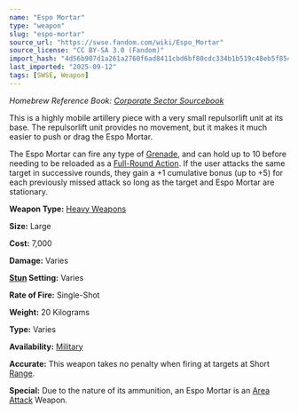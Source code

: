 ```yaml
---
name: "Espo Mortar"
type: "weapon"
slug: "espo-mortar"
source_url: "https://swse.fandom.com/wiki/Espo_Mortar"
source_license: "CC BY-SA 3.0 (Fandom)"
import_hash: "4d56b907d1a261a2760f6ad8411cbd6bf80cdc334b1b519c48eb5f8540c7e6f3"
last_imported: "2025-09-12"
tags: [SWSE, Weapon]
---
```

*Homebrew Reference Book: [Corporate Sector Sourcebook](https://swse.fandom.com/wiki/Corporate_Sector_Sourcebook)*

This is a highly mobile artillery piece with a very small repulsorlift unit at its base. The repulsorlift unit provides no movement, but it makes it much easier to push or drag the Espo Mortar.

The Espo Mortar can fire any type of [Grenade](https://swse.fandom.com/wiki/Grenade), and can hold up to 10 before needing to be reloaded as a [Full-Round Action](https://swse.fandom.com/wiki/Full-Round_Action). If the user attacks the same target in successive rounds, they gain a +1 cumulative bonus (up to +5) for each previously missed attack so long as the target and Espo Mortar are stationary.

**Weapon Type:** [Heavy Weapons](https://swse.fandom.com/wiki/Heavy_Weapons)

**Size:** Large

**Cost:** 7,000

**Damage:** Varies

**[Stun](https://swse.fandom.com/wiki/Stun) Setting:** Varies

**Rate of Fire:** Single-Shot

**Weight:** 20 Kilograms

**Type:** Varies

**Availability:** [Military](https://swse.fandom.com/wiki/Military)

**Accurate:** This weapon takes no penalty when firing at targets at Short [Range](https://swse.fandom.com/wiki/Range).

**Special:** Due to the nature of its ammunition, an Espo Mortar is an [Area Attack](https://swse.fandom.com/wiki/Area_Attack) Weapon.